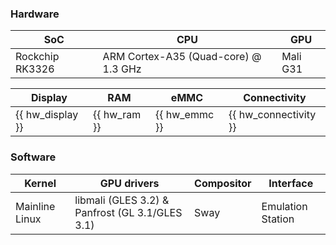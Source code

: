 ### Hardware
| SoC | CPU | GPU |
| -- | -- | -- |
| Rockchip RK3326 | ARM Cortex-A35 (Quad-core) @ 1.3 GHz | Mali G31 |

| Display | RAM | eMMC | Connectivity |
| -- | -- | -- | -- |
| {{ hw_display }} | {{ hw_ram }} | {{ hw_emmc }} | {{ hw_connectivity }} |

### Software

| Kernel | GPU drivers | Compositor | Interface |
| -- | -- | -- | -- |
| Mainline Linux | libmali (GLES 3.2) & Panfrost (GL 3.1/GLES 3.1) | Sway | Emulation Station |


